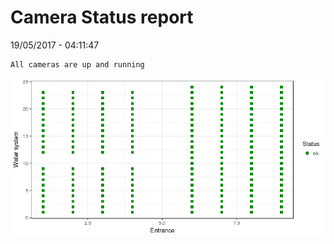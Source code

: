 Camera Status report
================
19/05/2017 - 04:11:47

    All cameras are up and running

![](camreport_files/figure-markdown_github/unnamed-chunk-2-1.png)
